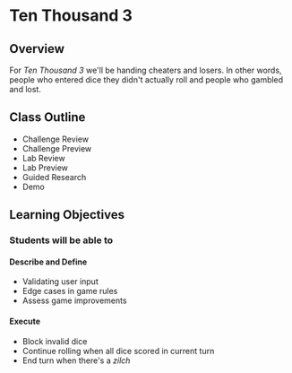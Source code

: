 # Ten Thousand 3

## Overview

For _Ten Thousand 3_ we'll be handing cheaters and losers. In other words, people who entered dice they didn't actually roll and people who gambled and lost.

## Class Outline

<!-- To Be Completed By Instructor -->
- Challenge Review
- Challenge Preview
- Lab Review
- Lab Preview
- Guided Research
- Demo

## Learning Objectives

### Students will be able to

#### Describe and Define

- Validating user input
- Edge cases in game rules
- Assess game improvements

#### Execute

- Block invalid dice
- Continue rolling when all dice scored in current turn
- End turn when there's a _zilch_
